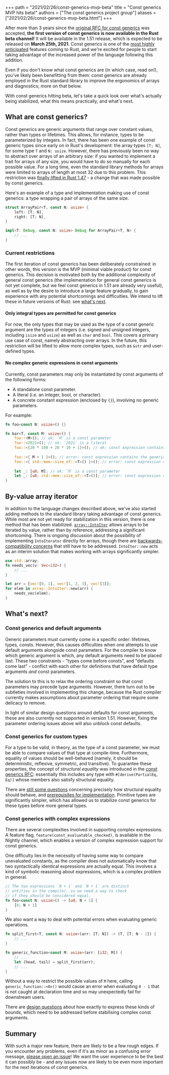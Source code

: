 +++
path = "2021/02/26/const-generics-mvp-beta"
title = "Const generics MVP hits beta!"
authors = ["The const generics project group"]
aliases = ["2021/02/26/const-generics-mvp-beta.html"]
+++

After more than 3 years since the [original RFC for const generics](https://github.com/rust-lang/rfcs/blob/master/text/2000-const-generics.md) was accepted, **the first version of const generics is now available in the Rust beta channel!** It will be available in the 1.51 release, which is expected to be released on **March 25th, 2021**. Const generics is one of the [most highly anticipated](https://blog.rust-lang.org/2020/12/16/rust-survey-2020.html) features coming to Rust, and we're excited for people to start taking advantage of the increased power of the language following this addition.

Even if you don't know what const generics are (in which case, read on!), you've likely been benefitting from them: const generics are already employed in the Rust standard library to improve the ergonomics of arrays and diagnostics; more on that below.

With const generics hitting beta, let's take a quick look over what's actually being stabilized, what this means practically, and what's next.

## What are const generics?

Const generics are generic arguments that range over constant values, rather than types or lifetimes. This allows, for instance, types to be parameterized by integers. In fact, there has been one example of const generic types since early on in Rust's development: the array types `[T; N]`, for some type `T` and `N: usize`. However, there has previously been no way to abstract over arrays of an arbitrary size: if you wanted to implement a trait for arrays of any size, you would have to do so manually for each possible value. For a long time, even the standard library methods for arrays were limited to arrays of length at most 32 due to this problem. This restriction was [finally lifted in Rust 1.47](https://blog.rust-lang.org/2020/10/08/Rust-1.47.html#traits-on-larger-arrays) - a change that was made possible by const generics.

Here's an example of a type and implementation making use of const generics: a type wrapping a pair of arrays of the same size.

```rust
struct ArrayPair<T, const N: usize> {
    left: [T; N],
    right: [T; N],
}

impl<T: Debug, const N: usize> Debug for ArrayPair<T, N> {
    // ...
}
```

### Current restrictions

The first iteration of const generics has been deliberately constrained: in other words, this version is the MVP (minimal viable product) for const generics. This decision is motivated both by the additional complexity of general const generics (the implementation for general const generics is not yet complete, but we feel const generics in 1.51 are already very useful), as well as by the desire to introduce a large feature gradually, to gain experience with any potential shortcomings and difficulties. We intend to lift these in future versions of Rust: see [what's next](#whats-next).

#### Only integral types are permitted for const generics

For now, the only types that may be used as the type of a const generic argument are the types of integers (i.e. signed and unsigned integers, including `isize` and `usize`) as well as `char` and `bool`. This covers a primary use case of const, namely abstracting over arrays. In the future, this restriction will be lifted to allow more complex types, such as `&str` and user-defined types.

#### No complex generic expressions in const arguments

Currently, const parameters may only be instantiated by const arguments of the following forms:

- A standalone const parameter.
- A literal (i.e. an integer, bool, or character).
- A concrete constant expression (enclosed by `{}`), involving no generic parameters.

For example:
```rust
fn foo<const N: usize>() {}

fn bar<T, const M: usize>() {
    foo::<M>(); // ok: `M` is a const parameter
    foo::<2021>(); // ok: `2021` is a literal
    foo::<{20 * 100 + 20 * 10 + 1}>(); // ok: const expression contains no generic parameters
    
    foo::<{ M + 1 }>(); // error: const expression contains the generic parameter `M`
    foo::<{ std::mem::size_of::<T>() }>(); // error: const expression contains the generic parameter `T`
    
    let _: [u8; M]; // ok: `M` is a const parameter
    let _: [u8; std::mem::size_of::<T>()]; // error: const expression contains the generic parameter `T`
}
```

## By-value array iterator

In addition to the language changes described above, we've also started adding methods to the standard library taking advantage of const generics. While most are not yet ready for stabilization in this version, there is one method that has been stabilized. [`array::IntoIter`](https://doc.rust-lang.org/nightly/std/array/struct.IntoIter.html) allows arrays to be iterated by value, rather than by reference, addressing a significant shortcoming. There is ongoing discussion about the possibility of implementing `IntoIterator` directly for arrays, though there are [backwards-compatibility concerns](https://github.com/rust-lang/rust/pull/65819) that still have to be addressed. `IntoIter::new` acts as an interim solution that makes working with arrays significantly simpler.

```rust
use std::array;
fn needs_vec(v: Vec<i32>) {
    // ...
}

let arr = [vec![0, 1], vec![1, 2, 3], vec![3]];
for elem in array::IntoIter::new(arr) {
    needs_vec(elem);
}
```

## What's next?

### Const generics and default arguments

Generic parameters must currently come in a specific order: lifetimes, types, consts. However, this causes difficulties when one attempts to use default arguments alongside const parameters. For the compiler to know which generic argument is which, any default arguments need to be placed last. These two constraints - "types come before consts", and "defaults come last" - conflict with each other for definitions that have default type arguments *and* const parameters.

The solution to this is to relax the ordering constraint so that const parameters may precede type arguments. However, there turn out to be subtleties involved in implementing this change, because the Rust compiler currently makes assumptions about parameter ordering that require some delicacy to remove.

In light of similar design questions around defaults for const arguments, these are also currently not supported in version 1.51. However, fixing the parameter ordering issues above will also unblock const defaults.

### Const generics for custom types

For a type to be valid, in theory, as the type of a const parameter, we must be able to compare values of that type at compile-time. Furthermore, equality of values should be well-behaved (namely, it should be deterministic, reflexive, symmetric, and transitive). To guarantee these properties, the concept of *structural equality* was introduced in the [const generics RFC](https://github.com/rust-lang/rfcs/blob/master/text/2000-const-generics.md): essentially this includes any type with `#[derive(PartialEq, Eq)]` whose members also satisfy structural equality.

There are [still some questions](https://github.com/rust-lang/rust/issues/74446) concerning precisely how structural equality should behave, and [prerequisites for implementation](https://github.com/rust-lang/compiler-team/issues/323). Primitive types are significantly simpler, which has allowed us to stabilize const generics for these types before more general types.

### Const generics with complex expressions

There are several complexities involved in supporting complex expressions. A feature flag, `feature(const_evaluatable_checked)`, is available in the Nightly channel, which enables a version of complex expression support for const generics.

One difficulty lies in the necessity of having some way to compare unevaluated constants, as the compiler does not automatically know that two syntactically identical expressions are actually equal. This involves a kind of symbolic reasoning about expressions, which is a complex problem in general.
```rust
// The two expressions `N + 1` and `N + 1` are distinct
// entities in the compiler, so we need a way to check
// if they should be considered equal.
fn foo<const N: usize>() -> [u8; N + 1] {
    [0; N + 1]
}
```

We also want a way to deal with potential errors when evaluating generic operations.
```rust
fn split_first<T, const N: usize>(arr: [T; N]) -> (T, [T; N - 1]) {
    // ...
}

fn generic_function<const M: usize>(arr: [i32; M]) {
    // ...
    let (head, tail) = split_first(arr);
    // ...
}
```
Without a way to restrict the possible values of `M` here, calling `generic_function::<0>()` would cause an error when evaluating `0 - 1` that is not caught at declaration time and so may unexpectedly fail for downstream users.

There are [design questions](https://github.com/rust-lang/rust/issues/68436) about how exactly to express these kinds of bounds, which need to be addressed before stabilising complex const arguments.

## Summary

With such a major new feature, there are likely to be a few rough edges. If you encounter any problems, even if it's as minor as a confusing error message, [please open an issue](https://github.com/rust-lang/rust/issues/new/choose)! We want the user experience to be the best it can possibly be - and any issues now are likely to be even more important for the next iterations of const generics.
